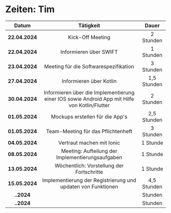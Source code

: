 # Zeiten: Tim

|     Datum      |             Tätigkeit             |   Dauer   |
| :------------: | :-------------------------------: | :-------: |
| **22.04.2024** |         Kick-Off Meeting          | 2 Stunden |
| **22.04.2024** | Informieren über SWIFT            | 1 Stunden |
| **23.04.2024** | Meeting für die Softwarespezifikation | 3 Stunden |
| **27.04.2024** | Informieren über Kotlin           | 1,5 Stunden|
| **30.04.2024** | Informieren über die Implementierung einer IOS sowie Android App mit Hilfe von Kotlin/Flutter| 2 Stunden  |
| **01.05.2024** | Mockups erstellen für die App's   | 2,5 Stunden|
| **01.05.2024** | Team-Meeting für das Pflichtenheft| 3 Stunden  |
| **04.05.2024** | Vertraut machen mit Ionic         | 1 Stunde  |
| **08.05.2024** | Meeting: Aufteilung der Implementierungsaufgaben     | 1 Stunde  |
| **13.05.2024** | Wöchentlich: Vorstellung der Fortschritte            | 1 Stunde  |
| **15.05.2024** | Implementierung der Registrierung und updaten von Funktionen      | 4,5 Stunden  |
|   **..2024**   |                                   |  Stunden  |
|   **..2024**   |                                   |  Stunden  |
